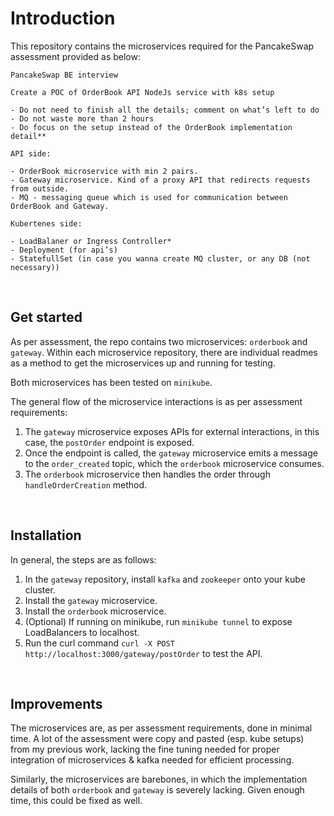# Introduction
This repository contains the microservices required for the PancakeSwap assessment provided as below:

```
PancakeSwap BE interview

Create a POC of OrderBook API NodeJs service with k8s setup

- Do not need to finish all the details; comment on what’s left to do
- Do not waste more than 2 hours
- Do focus on the setup instead of the OrderBook implementation detail**

API side:

- OrderBook microservice with min 2 pairs.
- Gateway microservice. Kind of a proxy API that redirects requests from outside.
- MQ - messaging queue which is used for communication between OrderBook and Gateway.

Kubertenes side:

- LoadBalaner or Ingress Controller*
- Deployment (for api’s)
- StatefullSet (in case you wanna create MQ cluster, or any DB (not necessary))
```
<br />

## Get started
As per assessment, the repo contains two microservices: `orderbook` and `gateway`. Within each microservice repository, there are individual readmes as a method to get the microservices up and running for testing.

Both microservices has been tested on `minikube`.

The general flow of the microservice interactions is as per assessment requirements:
1. The `gateway` microservice exposes APIs for external interactions, in this case, the `postOrder` endpoint is exposed.
2. Once the endpoint is called, the `gateway` microservice emits a message to the `order_created` topic, which the `orderbook` microservice consumes.
3. The `orderbook` microservice then handles the order through `handleOrderCreation` method.


<br />

## Installation
In general, the steps are as follows:

1. In the `gateway` repository, install `kafka` and `zookeeper` onto your kube cluster.
2. Install the `gateway` microservice.
3. Install the `orderbook` microservice.
4. (Optional) If running on minikube, run `minikube tunnel` to expose LoadBalancers to localhost.
5. Run the curl command `curl -X POST http://localhost:3000/gateway/postOrder` to test the API.

<br />

## Improvements
The microservices are, as per assessment requirements, done in minimal time. A lot of the assessment were copy and pasted (esp. kube setups) from my previous work, lacking the fine tuning needed for proper integration of microservices & kafka needed for efficient processing.

Similarly, the microservices are barebones, in which the implementation details of both `orderbook` and `gateway` is severely lacking. Given enough time, this could be fixed as well. 